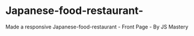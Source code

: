 # Japanese-food-restaurant-
Made a responsive Japanese-food-restaurant - Front Page - By JS Mastery 
